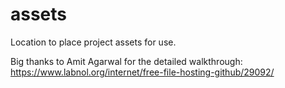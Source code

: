 # assets
Location to place project assets for use.

Big thanks to Amit Agarwal for the detailed walkthrough:
https://www.labnol.org/internet/free-file-hosting-github/29092/
